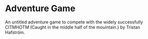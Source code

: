 # Adventure Game
An untitled adventure game to compete with the widely successfully CITMHOTM (Caught in the middle half of the mouintain.) by Tristan Hafström.
